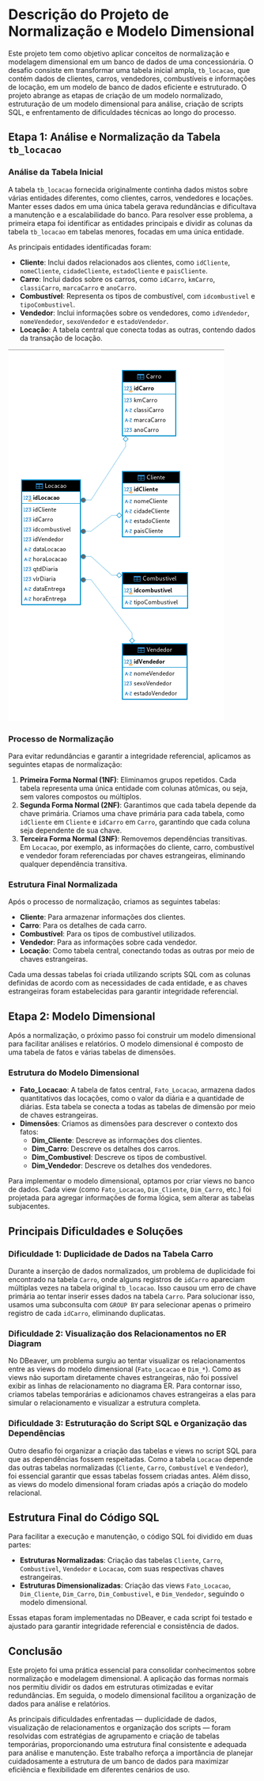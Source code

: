 # Descrição do Projeto de Normalização e Modelo Dimensional

Este projeto tem como objetivo aplicar conceitos de normalização e modelagem dimensional em um banco de dados de uma concessionária. O desafio consiste em transformar uma tabela inicial ampla, `tb_locacao`, que contém dados de clientes, carros, vendedores, combustíveis e informações de locação, em um modelo de banco de dados eficiente e estruturado. O projeto abrange as etapas de criação de um modelo normalizado, estruturação de um modelo dimensional para análise, criação de scripts SQL, e enfrentamento de dificuldades técnicas ao longo do processo.

## Etapa 1: Análise e Normalização da Tabela `tb_locacao`

### Análise da Tabela Inicial

A tabela `tb_locacao` fornecida originalmente continha dados mistos sobre várias entidades diferentes, como clientes, carros, vendedores e locações. Manter esses dados em uma única tabela gerava redundâncias e dificultava a manutenção e a escalabilidade do banco. Para resolver esse problema, a primeira etapa foi identificar as entidades principais e dividir as colunas da tabela `tb_locacao` em tabelas menores, focadas em uma única entidade.

As principais entidades identificadas foram:

- **Cliente**: Inclui dados relacionados aos clientes, como `idCliente`, `nomeCliente`, `cidadeCliente`, `estadoCliente` e `paisCliente`.
- **Carro**: Inclui dados sobre os carros, como `idCarro`, `kmCarro`, `classiCarro`, `marcaCarro` e `anoCarro`.
- **Combustível**: Representa os tipos de combustível, com `idcombustivel` e `tipoCombustivel`.
- **Vendedor**: Inclui informações sobre os vendedores, como `idVendedor`, `nomeVendedor`, `sexoVendedor` e `estadoVendedor`.
- **Locação**: A tabela central que conecta todas as outras, contendo dados da transação de locação.

![evidencia](../evidencias/tabela_relacional.png)

### Processo de Normalização

Para evitar redundâncias e garantir a integridade referencial, aplicamos as seguintes etapas de normalização:

1. **Primeira Forma Normal (1NF)**: Eliminamos grupos repetidos. Cada tabela representa uma única entidade com colunas atômicas, ou seja, sem valores compostos ou múltiplos.
2. **Segunda Forma Normal (2NF)**: Garantimos que cada tabela depende da chave primária. Criamos uma chave primária para cada tabela, como `idCliente` em `Cliente` e `idCarro` em `Carro`, garantindo que cada coluna seja dependente de sua chave.
3. **Terceira Forma Normal (3NF)**: Removemos dependências transitivas. Em `Locacao`, por exemplo, as informações do cliente, carro, combustível e vendedor foram referenciadas por chaves estrangeiras, eliminando qualquer dependência transitiva.

### Estrutura Final Normalizada

Após o processo de normalização, criamos as seguintes tabelas:

- **Cliente**: Para armazenar informações dos clientes.
- **Carro**: Para os detalhes de cada carro.
- **Combustível**: Para os tipos de combustível utilizados.
- **Vendedor**: Para as informações sobre cada vendedor.
- **Locação**: Como tabela central, conectando todas as outras por meio de chaves estrangeiras.

Cada uma dessas tabelas foi criada utilizando scripts SQL com as colunas definidas de acordo com as necessidades de cada entidade, e as chaves estrangeiras foram estabelecidas para garantir integridade referencial.

## Etapa 2: Modelo Dimensional

Após a normalização, o próximo passo foi construir um modelo dimensional para facilitar análises e relatórios. O modelo dimensional é composto de uma tabela de fatos e várias tabelas de dimensões.

### Estrutura do Modelo Dimensional

- **Fato_Locacao**: A tabela de fatos central, `Fato_Locacao`, armazena dados quantitativos das locações, como o valor da diária e a quantidade de diárias. Esta tabela se conecta a todas as tabelas de dimensão por meio de chaves estrangeiras.
- **Dimensões**: Criamos as dimensões para descrever o contexto dos fatos:
    - **Dim_Cliente**: Descreve as informações dos clientes.
    - **Dim_Carro**: Descreve os detalhes dos carros.
    - **Dim_Combustivel**: Descreve os tipos de combustível.
    - **Dim_Vendedor**: Descreve os detalhes dos vendedores.

Para implementar o modelo dimensional, optamos por criar views no banco de dados. Cada view (como `Fato_Locacao`, `Dim_Cliente`, `Dim_Carro`, etc.) foi projetada para agregar informações de forma lógica, sem alterar as tabelas subjacentes.

## Principais Dificuldades e Soluções

### Dificuldade 1: Duplicidade de Dados na Tabela Carro

Durante a inserção de dados normalizados, um problema de duplicidade foi encontrado na tabela `Carro`, onde alguns registros de `idCarro` apareciam múltiplas vezes na tabela original `tb_locacao`. Isso causou um erro de chave primária ao tentar inserir esses dados na tabela `Carro`. Para solucionar isso, usamos uma subconsulta com `GROUP BY` para selecionar apenas o primeiro registro de cada `idCarro`, eliminando duplicatas.

### Dificuldade 2: Visualização dos Relacionamentos no ER Diagram

No DBeaver, um problema surgiu ao tentar visualizar os relacionamentos entre as views do modelo dimensional (`Fato_Locacao` e `Dim_*`). Como as views não suportam diretamente chaves estrangeiras, não foi possível exibir as linhas de relacionamento no diagrama ER. Para contornar isso, criamos tabelas temporárias e adicionamos chaves estrangeiras a elas para simular o relacionamento e visualizar a estrutura completa.

### Dificuldade 3: Estruturação do Script SQL e Organização das Dependências

Outro desafio foi organizar a criação das tabelas e views no script SQL para que as dependências fossem respeitadas. Como a tabela `Locacao` depende das outras tabelas normalizadas (`Cliente`, `Carro`, `Combustível` e `Vendedor`), foi essencial garantir que essas tabelas fossem criadas antes. Além disso, as views do modelo dimensional foram criadas após a criação do modelo relacional.

## Estrutura Final do Código SQL

Para facilitar a execução e manutenção, o código SQL foi dividido em duas partes:

- **Estruturas Normalizadas**: Criação das tabelas `Cliente`, `Carro`, `Combustivel`, `Vendedor` e `Locacao`, com suas respectivas chaves estrangeiras.
- **Estruturas Dimensionalizadas**: Criação das views `Fato_Locacao`, `Dim_Cliente`, `Dim_Carro`, `Dim_Combustivel`, e `Dim_Vendedor`, seguindo o modelo dimensional.

Essas etapas foram implementadas no DBeaver, e cada script foi testado e ajustado para garantir integridade referencial e consistência de dados.

## Conclusão

Este projeto foi uma prática essencial para consolidar conhecimentos sobre normalização e modelagem dimensional. A aplicação das formas normais nos permitiu dividir os dados em estruturas otimizadas e evitar redundâncias. Em seguida, o modelo dimensional facilitou a organização de dados para análise e relatórios.

As principais dificuldades enfrentadas — duplicidade de dados, visualização de relacionamentos e organização dos scripts — foram resolvidas com estratégias de agrupamento e criação de tabelas temporárias, proporcionando uma estrutura final consistente e adequada para análise e manutenção. Este trabalho reforça a importância de planejar cuidadosamente a estrutura de um banco de dados para maximizar eficiência e flexibilidade em diferentes cenários de uso.
